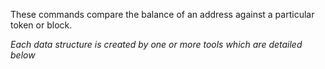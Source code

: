 These commands compare the balance of an address against a particular token or block.

_Each data structure is created by one or more tools which are detailed below_
